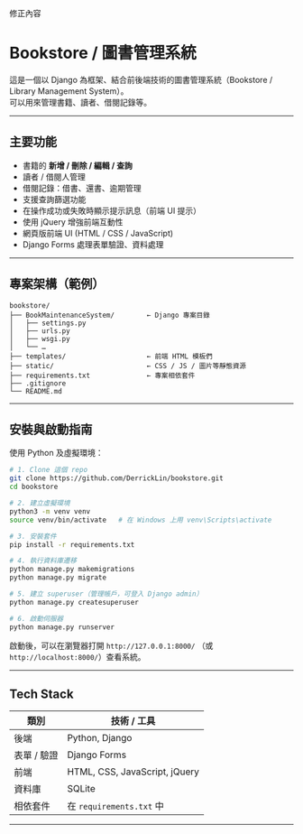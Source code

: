 修正內容
# Bookstore / 圖書管理系統

這是一個以 Django 為框架、結合前後端技術的圖書管理系統（Bookstore / Library Management System）。  
可以用來管理書籍、讀者、借閱記錄等。

---

## 主要功能

- 書籍的 **新增 / 刪除 / 編輯 / 查詢**  
- 讀者 / 借閱人管理  
- 借閱記錄：借書、還書、逾期管理  
- 支援查詢篩選功能  
- 在操作成功或失敗時顯示提示訊息（前端 UI 提示）  
- 使用 jQuery 增強前端互動性  
- 網頁版前端 UI (HTML / CSS / JavaScript)  
- Django Forms 處理表單驗證、資料處理  

---

## 專案架構（範例）

```
bookstore/
├── BookMaintenanceSystem/        ← Django 專案目錄
│   ├── settings.py
│   ├── urls.py
│   ├── wsgi.py
│   └── …  
├── templates/                    ← 前端 HTML 模板們
├── static/                       ← CSS / JS / 圖片等靜態資源
├── requirements.txt              ← 專案相依套件
├── .gitignore
└── README.md
```

---

## 安裝與啟動指南

使用 Python 及虛擬環境：

```bash
# 1. Clone 這個 repo
git clone https://github.com/DerrickLin/bookstore.git
cd bookstore

# 2. 建立虛擬環境
python3 -m venv venv
source venv/bin/activate   # 在 Windows 上用 venv\Scripts\activate

# 3. 安裝套件
pip install -r requirements.txt

# 4. 執行資料庫遷移
python manage.py makemigrations
python manage.py migrate

# 5. 建立 superuser（管理帳戶，可登入 Django admin）
python manage.py createsuperuser

# 6. 啟動伺服器
python manage.py runserver
```

啟動後，可以在瀏覽器打開 `http://127.0.0.1:8000/` （或 `http://localhost:8000/`）查看系統。

---


## Tech Stack

| 類別 | 技術 / 工具 |
|------|----------------|
| 後端 | Python, Django |
| 表單 / 驗證 | Django Forms |
| 前端 | HTML, CSS, JavaScript, jQuery |
| 資料庫 | SQLite |
| 相依套件 | 在 `requirements.txt` 中 |

---



